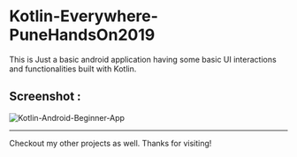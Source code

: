 # Kotlin-Everywhere-PuneHandsOn2019
This is Just a basic android application having some basic UI interactions and functionalities built with Kotlin.

## Screenshot :
![Kotlin-Android-Beginner-App](screenshots/collage.png)

----------------------------------------------

Checkout my other projects as well. Thanks for visiting!
